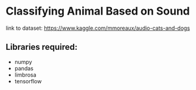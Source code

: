 # Classifying Animal Based on Sound

link to dataset:
https://www.kaggle.com/mmoreaux/audio-cats-and-dogs

## Libraries required:
* numpy
* pandas
* limbrosa
* tensorflow
